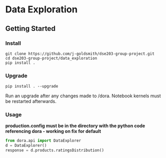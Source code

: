 # Data Exploration

## Getting Started

### Install
```
git clone https://github.com/j-goldsmith/dse203-group-project.git
cd dse203-group-project/data_exploration
pip install .
```

### Upgrade
```
pip install . --upgrade
```
Run an upgrade after any changes made to /dora. Notebook kernels must be restarted afterwards. 

### Usage
**production.config must be in the directory with the python code referencing dora - working on fix for default**
```python
from dora.api import DataExplorer
d = DataExplorer()
response = d.products.ratingsDistribution()
```

